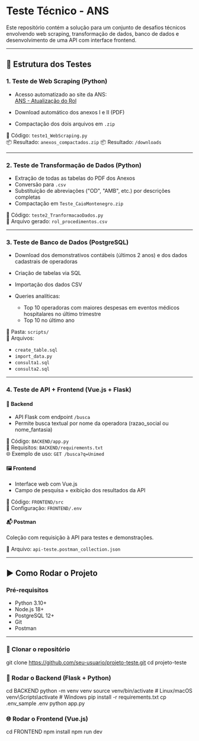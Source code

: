# Teste Técnico - ANS

Este repositório contém a solução para um conjunto de desafios técnicos envolvendo web scraping, transformação de dados, banco de dados e desenvolvimento de uma API com interface frontend.

---

## 🧪 Estrutura dos Testes

### 1. Teste de Web Scraping (Python)

- Acesso automatizado ao site da ANS:  
  [ANS - Atualização do Rol](https://www.gov.br/ans/pt-br/acesso-a-informacao/participacao-da-sociedade/atualizacao-do-rol-de-procedimentos)

- Download automático dos anexos I e II (PDF)
- Compactação dos dois arquivos em `.zip`

📄 Código: `teste1_WebScraping.py`  
📦 Resultado: `anexos_compactados.zip`
📦 Resultado: `/downloads`

---

### 2. Teste de Transformação de Dados (Python)

- Extração de todas as tabelas do PDF dos Anexos
- Conversão para `.csv`
- Substituição de abreviações ("OD", "AMB", etc.) por descrições completas
- Compactação em `Teste_CaioMontenegro.zip`

📄 Código: `teste2_TranformacaoDados.py`  
📄 Arquivo gerado: `rol_procedimentos.csv`

---

### 3. Teste de Banco de Dados (PostgreSQL)

- Download dos demonstrativos contábeis (últimos 2 anos) e dos dados cadastrais de operadoras
- Criação de tabelas via SQL
- Importação dos dados CSV
- Queries analíticas:

  - Top 10 operadoras com maiores despesas em eventos médicos hospitalares no último trimestre
  - Top 10 no último ano

📂 Pasta: `scripts/`  
📄 Arquivos:  
- `create_table.sql`  
- `import_data.py`  
- `consulta1.sql`
- `consulta2.sql`

---

### 4. Teste de API + Frontend (Vue.js + Flask)

#### 🔁 Backend

- API Flask com endpoint `/busca`
- Permite busca textual por nome da operadora (razao_social ou nome_fantasia)

📄 Código: `BACKEND/app.py`  
📄 Requisitos: `BACKEND/requirements.txt`  
🌐 Exemplo de uso: `GET /busca?q=Unimed`

#### 🖼️ Frontend

- Interface web com Vue.js
- Campo de pesquisa + exibição dos resultados da API

📁 Código: `FRONTEND/src`  
📄 Configuração: `FRONTEND/.env`

#### 📬 Postman

Coleção com requisição à API para testes e demonstrações.

📁 Arquivo: `api-teste.postman_collection.json`

---

## ▶️ Como Rodar o Projeto

### Pré-requisitos

- Python 3.10+
- Node.js 18+
- PostgreSQL 12+
- Git
- Postman

---

### 🔧 Clonar o repositório

git clone https://github.com/seu-usuario/projeto-teste.git
cd projeto-teste

### 🐍 Rodar o Backend (Flask + Python)

cd BACKEND
python -m venv venv
source venv/bin/activate  # Linux/macOS
venv\\Scripts\\activate    # Windows
pip install -r requirements.txt
cp .env_sample .env
python app.py

### 🌐 Rodar o Frontend (Vue.js)

cd FRONTEND
npm install
npm run dev
